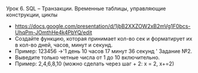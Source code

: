 Урок 6. SQL – Транзакции. Временные таблицы, управляющие конструкции, циклы
* https://docs.google.com/presentation/d/1jbB2XXZOW2xB2mVg1F0bcs-UhqPm-JOmthHe4k4PbYQ/edit
* Создайте функцию, которая принимает кол-во сек и форматирует их в кол-во дней, часов, минут и секунд.
* Пример: 123456 ->'1 день 10 часов 17 минут 36 секунд '
Задание №2.
* Выведите только четные числа от 1 до 10 включительно.
* Пример: 2,4,6,8,10 (можно сделать через шаг + 2: х = 2, х+=2)
